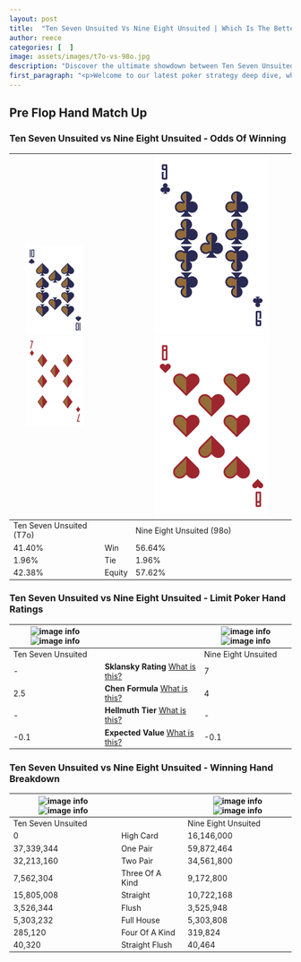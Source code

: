 ```yaml
---
layout: post
title:  "Ten Seven Unsuited Vs Nine Eight Unsuited | Which Is The Better Hand In Poker? A Complete Guide"
author: reece
categories: [  ]
image: assets/images/t7o-vs-98o.jpg
description: "Discover the ultimate showdown between Ten Seven Unsuited and Nine Eight Unsuited in poker! Uncover the odds, strategies, and scenarios where one hand triumphs over the other. Get ready to up your poker game with this thrilling analysis."
first_paragraph: "<p>Welcome to our latest poker strategy deep dive, where we're pitting two distinct hands against each other in a high-stakes showdown: Ten Seven Unsuited vs Nine Eight Unsuited.</p><p>In the dynamic world of poker, every decision counts, and knowing which hand holds the upper hand is key to your success at the table.</p><p>In this article, we'll dissect these two hands, explore the scenarios where one dominates the other, and equip you with the knowledge to make strategic choices that can tip the odds in your favor.</p><p>Get ready to unravel the intriguing dynamics of these poker hands and elevate your game to new heights.</p>"
---
```




[comment]: # (sp0)

## Pre Flop Hand Match Up

<div class="table hand-ratings" markdown="1"> 



### Ten Seven Unsuited vs Nine Eight Unsuited - Odds Of Winning


    
| ![image info](assets/images/hand1/T.png) ![image info](assets/images/hand1/7o.png) |  | ![image info](assets/images/hand2/9.png) ![image info](assets/images/hand2/8o.png) |
| -------- | -------- | -------- |
| Ten Seven Unsuited (T7o) |  | Nine Eight Unsuited (98o) |
| 41.40% | Win | 56.64% |
| 1.96% | Tie | 1.96% |
| 42.38% | Equity | 57.62% |




[comment]: # (sp1)



### Ten Seven Unsuited vs Nine Eight Unsuited - Limit Poker Hand Ratings


    
| ![image info](https://www.riverpairs.com/assets/images/hand1/T.png) ![image info](https://www.riverpairs.com/assets/images/hand1/7o.png) |  | ![image info](https://www.riverpairs.com/assets/images/hand2/9.png) ![image info](https://www.riverpairs.com/assets/images/hand2/8o.png) |
| -------- | -------- | -------- |
| Ten Seven Unsuited |  | Nine Eight Unsuited |
| - | **Sklansky Rating** [What is this?](/sklansky-rating-explained) | 7 |
| 2.5 | **Chen Formula** [What is this?](/chen-formula-explained) | 4 |
| - | **Hellmuth Tier** [What is this?](/Hellmuth-tier-explained) | - |
| -0.1 | **Expected Value** [What is this?](/expected-value-explained) | -0.1 |




[comment]: # (sp2)



### Ten Seven Unsuited vs Nine Eight Unsuited - Winning Hand Breakdown


    
| ![image info](https://www.riverpairs.com/assets/images/hand1/T.png) ![image info](https://www.riverpairs.com/assets/images/hand1/7o.png) |  | ![image info](https://www.riverpairs.com/assets/images/hand2/9.png) ![image info](https://www.riverpairs.com/assets/images/hand2/8o.png) |
| -------- | -------- | -------- |
| Ten Seven Unsuited |  | Nine Eight Unsuited |
| 0 | High Card | 16,146,000 |
| 37,339,344 | One Pair | 59,872,464 |
| 32,213,160 | Two Pair | 34,561,800 |
| 7,562,304 | Three Of A Kind | 9,172,800 |
| 15,805,008 | Straight | 10,722,168 |
| 3,526,344 | Flush | 3,525,948 |
| 5,303,232 | Full House | 5,303,808 |
| 285,120 | Four Of A Kind | 319,824 |
| 40,320 | Straight Flush | 40,464 |




[comment]: # (sp3)



</div>

[comment]: # (sp4)



[comment]: # (sp5)

